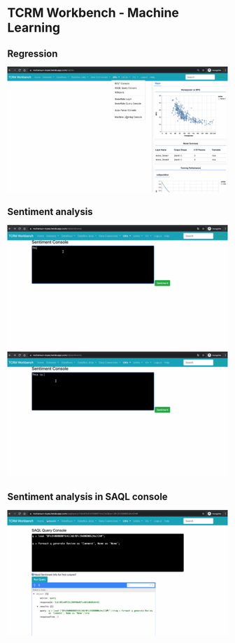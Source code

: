 # TCRM Workbench - Machine Learning 

## Regression
![Cars- HP vs MPG](img/tcrm-ml-1.gif)

## Sentiment analysis

![sent1](img/tcrm-ml-senti-1.gif)
![sent2](img/tcrm-ml-senti-2.gif)

## Sentiment analysis in SAQL console
![sent3](img/tcrm-ml-senti-3.gif)





